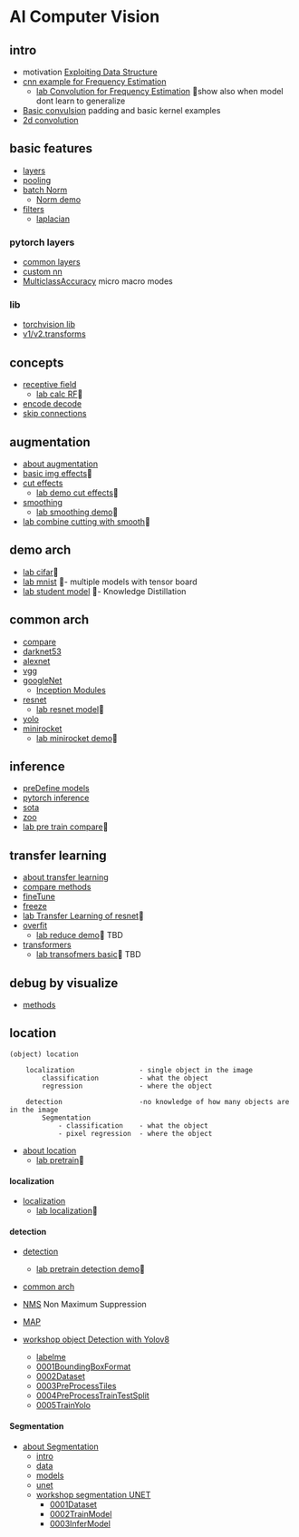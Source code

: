# AI Computer Vision 

## intro
* motivation [Exploiting Data Structure](./convolution/fullyConnectedDrawback.md)
* [cnn example for Frequency Estimation](./convolution/cnnFrqExample.ipynb)
    * [lab Convolution for Frequency Estimation](./convolution/0085DeepLearning1DConvFreqEst.ipynb) 📔show also when model dont learn to generalize
* [Basic convulsion](./convolution/readme.md) padding and basic kernel examples
* [2d convolution](./convolution/2d.md)


## basic features
* [layers](./convolution/layers.md)
* [pooling](./convolution/pooling.md)
* [batch Norm](./convolution/batchNorm.md)
    * [Norm demo](./convolution/lab_batchNorm.ipynb)
* [filters](./convolution/filters.md)
    * [laplacian](./convolution/filter_laplacian.md)


### pytorch layers
* [common layers](./pytorch/common.md)
* [custom nn](./pytorch/custom.md)
* [MulticlassAccuracy](./pytorch/microMacro.md) micro macro modes


### lib
* [torchvision lib](./torchvis/readme.md)
* [v1/v2.transforms ](./torchvis/transformVers.md)

## concepts
* [receptive field](./concept/recfield.md)
    * [lab calc RF](./concept/recField.ipynb)📔
* [encode decode](./concept/encodeDecode.md)
* [skip connections](./concept/skipConnections.md)


## augmentation
* [about augmentation](./augm/readme.md)
* [basic img effects](./augm/0094DeepLearningImageAugmentation.ipynb)📔
* [cut effects](./augm/cutMethods.md)
    * [lab demo cut effects](./augm/0095DeepLearningImageAugmentation.ipynb)📔
* [smoothing](./augm/smoothing.md)
    * [lab smoothing demo](./augm/0096DeepLearningLabelSmoothing.ipynb)📔
* [lab combine cutting with smooth](./augm/0097DeepLearningRegularizedTraining.ipynb)📔



## demo arch
* [lab cifar](./convolution/0086DeepLearningConv2DCifar10.ipynb)📔
* [lab mnist](./convolution/0087DeepLearningConv2DFashionMNIST.ipynb) 📔- multiple models with tensor board
* [lab student model](./concept/studentTeacherDemo.ipynb) 📔- Knowledge Distillation


## common arch
* [compare](./arch/readme.md)
* [darknet53](./arch/darknet53.md)
* [alexnet](./arch/alexnet.md)
* [vgg](./arch/vgg.md)
* [googleNet](./arch/googleNet.md)
    * [Inception Modules](./arch/inception.md)
* [resnet](./arch/resnet.md)
    * [lab resnet model](./arch/0092DeepLearningResNet.ipynb)📔
* [yolo](./arch/yolo.md)
* [minirocket](./arch/minirocket.md)
    * [lab minirocket demo](./arch/lab_minirocket_basicDemo.ipynb)📔


## inference
* [preDefine models](./infer/readme.md)
* [pytorch inference](./infer/pyInter.md)
* [sota](./infer/sota.md)
* [zoo](./infer/zoo.md)
* [lab pre train compare](./infer/0091DeepLearningPreTrainedModels.ipynb)📔



## transfer learning
* [about transfer learning](./transf/readme.md)
* [compare methods](./transf/compare.md) 
* [fineTune](./transf/fineTune.md)
* [freeze](./transf/freeze.md)
* [lab Transfer Learning of resnet](./transf/0093DeepLearningTransferLearning.ipynb)📔
* [overfit](./transf/overfit.md)
    * [lab reduce demo](./transf/lab_reducude_demo.ipynb)📔  TBD
* [transformers](./transf/transformers.md)
    * [lab transofmers basic](./transf/lab_transofmers_basic.ipynb)📔   TBD

## debug by visualize

* [methods](./visualize/readme.md)

## location

```
(object) location
    
    localization                - single object in the image
        classification          - what the object
        regression              - where the object
    
    detection                   -no knowledge of how many objects are in the image
        Segmentation
            - classification    - what the object
            - pixel regression  - where the object
```

* [about location](./location/location.md)
    * [lab pretrain](./location/lab_pretrain_demo.ipynb)📔 

#### localization
* [localization](./location/localization.md)
    * [lab localization](./location/0098DeepLearningObjectLocalization.ipynb)📔
#### detection
* [detection](./location/detection.md)
    * [lab pretrain detection demo](./location/lab_plot_transforms_e2e.ipynb)📔
* [common arch](./location/commonArch.md)
* [NMS](./location/hms.md) Non Maximum Suppression
* [MAP](./location/map.md)

* [workshop object Detection with Yolov8](./wrkshp_yolo/readme.md)
    * [labelme](./wrkshp_yolo/labelme/readme.md)
    * [0001BoundingBoxFormat](./wrkshp_yolo/0001BoundingBoxFormat.ipynb)
    * [0002Dataset](./wrkshp_yolo/0002Dataset.py)
    * [0003PreProcessTiles](./wrkshp_yolo/0003PreProcessTiles.py)
    * [0004PreProcessTrainTestSplit](./wrkshp_yolo/0004PreProcessTrainTestSplit.py)
    * [0005TrainYolo](./wrkshp_yolo/0005TrainYolo.py)

#### Segmentation

* [about Segmentation](./segmentation/readme.md)
    * [intro](./segmentation/intro.md)
    * [data](./segmentation/data.md)
    * [models](./segmentation/models.md)
    * [unet](./segmentation/unet.md)
    * [workshop segmentation UNET](./wrkshp_unet/readme.md)
        * [0001Dataset](./wrkshp_unet/0001Dataset.py)
        * [0002TrainModel](./wrkshp_unet/0002TrainModelScript.py)
        * [0003InferModel](./wrkshp_unet/0003InferModel.py)


